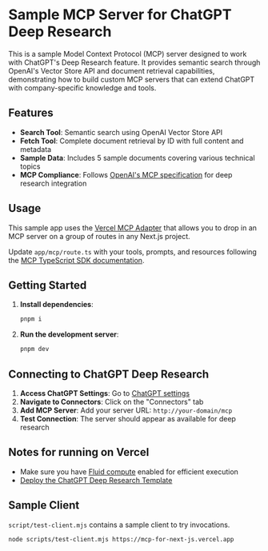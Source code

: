 # Sample MCP Server for ChatGPT Deep Research

This is a sample Model Context Protocol (MCP) server designed to work with ChatGPT's Deep Research feature. It provides semantic search through OpenAI's Vector Store API and document retrieval capabilities, demonstrating how to build custom MCP servers that can extend ChatGPT with company-specific knowledge and tools.

## Features

- **Search Tool**: Semantic search using OpenAI Vector Store API
- **Fetch Tool**: Complete document retrieval by ID with full content and metadata
- **Sample Data**: Includes 5 sample documents covering various technical topics
- **MCP Compliance**: Follows [OpenAI's MCP specification](https://platform.openai.com/docs/mcp#test-and-connect-your-mcp-server) for deep research integration

## Usage

This sample app uses the [Vercel MCP Adapter](https://www.npmjs.com/package/mcp-handler) that allows you to drop in an MCP server on a group of routes in any Next.js project.

Update `app/mcp/route.ts` with your tools, prompts, and resources following the [MCP TypeScript SDK documentation](https://github.com/modelcontextprotocol/typescript-sdk/tree/main?tab=readme-ov-file#server).

## Getting Started

1. **Install dependencies**:
   ```bash
   pnpm i
   ```

2. **Run the development server**:
   ```bash
   pnpm dev
   ```

## Connecting to ChatGPT Deep Research

1. **Access ChatGPT Settings**: Go to [ChatGPT settings](https://chatgpt.com/#settings) 
2. **Navigate to Connectors**: Click on the "Connectors" tab
3. **Add MCP Server**: Add your server URL: `http://your-domain/mcp`
4. **Test Connection**: The server should appear as available for deep research

## Notes for running on Vercel

- Make sure you have [Fluid compute](https://vercel.com/docs/functions/fluid-compute) enabled for efficient execution
- [Deploy the ChatGPT Deep Research Template](https://vercel.com/new/clone?repository-url=https%3A%2F%2Fgithub.com%2Fvercel-labs%2Fdeep-research-server)

## Sample Client

`script/test-client.mjs` contains a sample client to try invocations.

```sh
node scripts/test-client.mjs https://mcp-for-next-js.vercel.app
```
